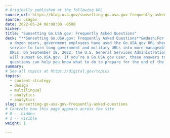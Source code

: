 ```yaml
---
# Originally published at the following URL
source_url: https://blog.usa.gov/sunsetting-go.usa.gov-frequently-asked-questions
source: usagov
date: 2022-05-24 08:08:00 -0500
kicker:
title: "Sunsetting Go.USA.gov: Frequently Asked Questions"
deck: "**Sunsetting Go.USA.gov: Frequently Asked Questions**&mdash;For more than
  a dozen years, government employees have used the Go.USA.gov URL shortening
  service to turn long government and military URLs into more manageable short
  URLs. On September 18, 2022, the U.S. General Services Administration (GSA)
  will sunset Go.USA.gov. If you’re a Go.USA.gov user, these answers to common
  questions can help you know what to do to prepare for the end of the service."
summary:
# See all topics at https://digital.gov/topics
topics:
  - content-strategy
  - design
  - multilingual
  - analytics
  - analytics
slug: sunsetting-go-usa-gov-frequently-asked-questions
# Controls how this page appears across the site
# 0 -- hidden
# 1 -- visible
weight: 1

---
```

